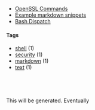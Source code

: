 - [OpenSSL Commands](openssl-commands.md)
- [Example markdown snippets](markdown.md)
- [Bash Dispatch](bash-dispatch.md)


#### Tags
- [shell](tags/shell) (1)
- [security](tags/security) (1)
- [markdown](tags/markdown) (1)
- [text](tags/text) (1)


##  
This will be generated. Eventually